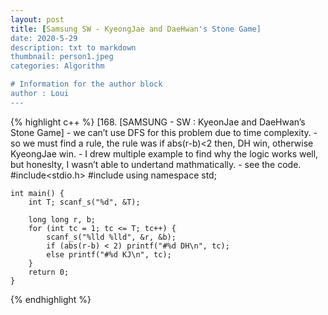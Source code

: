 ```yaml
---
layout: post
title: [Samsung SW - KyeongJae and DaeHwan's Stone Game]
date: 2020-5-29
description: txt to markdown
thumbnail: person1.jpeg
categories: Algorithm

# Information for the author block
author : Loui
---
```


{% highlight c++ %}
	﻿[168. [SAMSUNG - SW : KyeonJae and DaeHwan’s Stone Game]
	- we can’t use DFS for this problem due to time complexity.
	- so we must find a rule, the rule was if abs(r-b)<2 then, DH win, otherwise KyeongJae win.
	- I drew multiple example to find why the logic works well, but honeslty, I wasn’t able to undertand mathmatically.
	- see the code.
	#include<stdio.h>
	#include<cmath>
	using namespace std;
	
	int main() {
		int T; scanf_s("%d", &T);
	
		long long r, b;
		for (int tc = 1; tc <= T; tc++) {
			scanf_s("%lld %lld", &r, &b);
			if (abs(r-b) < 2) printf("#%d DH\n", tc);
			else printf("#%d KJ\n", tc);
		}
		return 0;
	}
	
{% endhighlight %}
